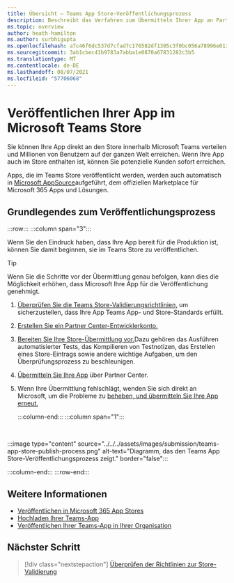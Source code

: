 ```yaml
---
title: Übersicht – Teams App Store-Veröffentlichungsprozess
description: Beschreibt das Verfahren zum Übermitteln Ihrer App an Partner Center und deren Veröffentlichung im Microsoft Teams Store (und AppSource).
ms.topic: overview
author: heath-hamilton
ms.author: surbhigupta
ms.openlocfilehash: a7c46f6dc537d7cfad7c176582df1305c3f0bc056a78996e013757a3eff7e013
ms.sourcegitcommit: 3ab1cbec41b9783a7abba1e0870a67831282c3b5
ms.translationtype: MT
ms.contentlocale: de-DE
ms.lasthandoff: 08/07/2021
ms.locfileid: "57706068"
---
```

# <a name="publish-your-app-to-the-microsoft-teams-store"></a>Veröffentlichen Ihrer App im Microsoft Teams Store

Sie können Ihre App direkt an den Store innerhalb Microsoft Teams verteilen und Millionen von Benutzern auf der ganzen Welt erreichen. Wenn Ihre App auch im Store enthalten ist, können Sie potenzielle Kunden sofort erreichen.

Apps, die im Teams Store veröffentlicht werden, werden auch automatisch in [Microsoft AppSource](https://appsource.microsoft.com)aufgeführt, dem offiziellen Marketplace für Microsoft 365 Apps und Lösungen.

## <a name="understand-the-publishing-process"></a>Grundlegendes zum Veröffentlichungsprozess

:::row:::
   :::column span="3":::

Wenn Sie den Eindruck haben, dass Ihre App bereit für die Produktion ist, können Sie damit beginnen, sie im Teams Store zu veröffentlichen.

> [!TIP]
> Wenn Sie die Schritte vor der Übermittlung genau befolgen, kann dies die Möglichkeit erhöhen, dass Microsoft Ihre App für die Veröffentlichung genehmigt.

1. [Überprüfen Sie die Teams Store-Validierungsrichtlinien,](~/concepts/deploy-and-publish/appsource/prepare/teams-store-validation-guidelines.md) um sicherzustellen, dass Ihre App Teams App- und Store-Standards erfüllt.
1. [Erstellen Sie ein Partner Center-Entwicklerkonto.](~/concepts/deploy-and-publish/appsource/prepare/create-partner-center-dev-account.md)
1. [Bereiten Sie Ihre Store-Übermittlung vor.](~/concepts/deploy-and-publish/appsource/prepare/submission-checklist.md)Dazu gehören das Ausführen automatisierter Tests, das Kompilieren von Testnotizen, das Erstellen eines Store-Eintrags sowie andere wichtige Aufgaben, um den Überprüfungsprozess zu beschleunigen.
1. [Übermitteln Sie Ihre App](https://docs.microsoft.com/office/dev/store/add-in-submission-guide) über Partner Center.
1. Wenn Ihre Übermittlung fehlschlägt, wenden Sie sich direkt an Microsoft, um die Probleme zu [beheben, und übermitteln Sie Ihre App erneut.](~/concepts/deploy-and-publish/appsource/resolve-submission-issues.md)

   :::column-end:::
   :::column span="1":::

<br>

:::image type="content" source="../../../assets/images/submission/teams-app-store-publish-process.png" alt-text="Diagramm, das den Teams App Store-Veröffentlichungsprozess zeigt." border="false":::

   :::column-end:::
:::row-end:::

## <a name="see-also"></a>Weitere Informationen

* [Veröffentlichen in Microsoft 365 App Stores](https://docs.microsoft.com/office/dev/store/)
* [Hochladen Ihrer Teams-App](~/concepts/deploy-and-publish/apps-upload.md)
* [Veröffentlichen Ihrer Teams-App in Ihrer Organisation](/MicrosoftTeams/tenant-apps-catalog-teams?toc=/microsoftteams/platform/toc.json&bc=/MicrosoftTeams/breadcrumb/toc.json)

## <a name="next-step"></a>Nächster Schritt

> [!div class="nextstepaction"]
> [Überprüfen der Richtlinien zur Store-Validierung](~/concepts/deploy-and-publish/appsource/prepare/teams-store-validation-guidelines.md)
